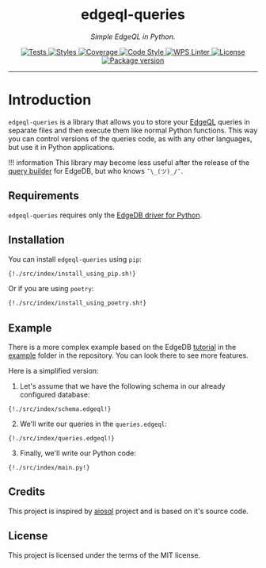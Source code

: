 <h1 align="center">edgeql-queries</h1>
<p align="center">
    <em>Simple EdgeQL in Python.</em>
</p>
<p align="center">
    <a href=https://github.com/nsidnev/edgeql-queries>
        <img src=https://github.com/nsidnev/edgeql-queries/workflows/Tests/badge.svg alt="Tests" />
    </a>
    <a href=https://github.com/nsidnev/edgeql-queries>
        <img src=https://github.com/nsidnev/edgeql-queries/workflows/Styles/badge.svg alt="Styles" />
    </a>
    <a href="https://codecov.io/gh/nsidnev/edgeql-queries">
        <img src="https://codecov.io/gh/nsidnev/edgeql-queries/branch/master/graph/badge.svg" alt="Coverage" />
    </a>
    <a href="https://github.com/ambv/black">
        <img src="https://img.shields.io/badge/code%20style-black-000000.svg" alt="Code Style" />
    </a>
    <a href="https://github.com/wemake-services/wemake-python-styleguide">
        <img src="https://img.shields.io/badge/style-wemake-000000.svg" alt="WPS Linter"/>
    </a>
    <a href="https://github.com/nsidnev/edgeql-queries/blob/master/LICENSE">
        <img src="https://img.shields.io/github/license/Naereen/StrapDown.js.svg" alt="License" />
    </a>
    <a href="https://pypi.org/project/edgeql-queries/">
        <img src="https://badge.fury.io/py/edgeql-queries.svg" alt="Package version" />
    </a>
</p>

---

# Introduction


`edgeql-queries` is a library that allows you to store your
[EdgeQL](https://edgedb.com/docs/edgeql/overview/) queries in separate files and then
execute them like normal Python functions. This way you can control versions of the
queries code, as with any other languages, but use it in Python applications.

!!! information
    This library may become less useful after the release of the
    [query builder](https://edgedb.com/roadmap#client_language_bindings) for EdgeDB,
    but who knows  `¯\_(ツ)_/¯`.

## Requirements

`edgeql-queries` requires only the [EdgeDB driver for Python](https://github.com/edgedb/edgedb-python).

## Installation

You can install `edgeql-queries` using `pip`:
```bash
{!./src/index/install_using_pip.sh!}
```

Or if you are using `poetry`:
```bash
{!./src/index/install_using_poetry.sh!}
```

## Example


There is a more complex example based on the EdgeDB [tutorial](https://edgedb.com/docs/tutorial/index)
in the [example](https://github.com/nsidnev/edgeql-queries/blob/master/example) folder in the repository.
You can look there to see more features.

Here is a simplified version:

1. Let's assume that we have the following schema in our already configured database:
```edgeql
{!./src/index/schema.edgeql!}
```

2. We'll write our queries in the `queries.edgeql`:
```edgeql
{!./src/index/queries.edgeql!}
```

3. Finally, we'll write our Python code:
```python3
{!./src/index/main.py!}
```

## Credits

This project is inspired by [aiosql](https://github.com/nackjicholson/aiosql)
project and is based on it's source code.

## License

This project is licensed under the terms of the MIT license.
